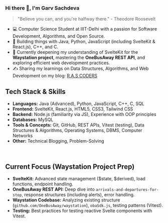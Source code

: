 ### Hi there 👋, I'm Garv Sachdeva

> "Believe you can, and you're halfway there." - Theodore Roosevelt

* 💻 Computer Science Student at IIIT-Delhi with a passion for Software Development, Algorithms, and Open Source.
* 🚀 Building things with Java, Python, JavaScript (including SvelteKit & React.js), C++, and C.
* 🌱 Currently deepening my understanding of SvelteKit for the **Waystation project**, mastering the **OneBusAway REST API**, and exploring efficient web development practices.
* ✍️ Sharing my learnings on Data Structures, Algorithms, and Web Development on my blog: [R.A.S CODERS](YOUR_BLOG_LINK_HERE)  <br/>


## Tech Stack & Skills

* **Languages:** Java (Advanced), Python, JavaScript, C++, C, SQL
* **Frontend:** SvelteKit, React.js, HTML5, CSS3, Tailwind CSS
* **Backend:** Node.js (familiarity via JS), Experience with OOP principles
* **Databases:** MySQL
* **Tools & Concepts:** Git, GitHub, REST APIs, Vitest (testing), Data Structures & Algorithms, Operating Systems, DBMS, Computer Networks
* **Other:** Technical Blogging, Problem-Solving

<br/>

## Current Focus (Waystation Project Prep)

* **SvelteKit:** Advanced state management ($state, $derived), load functions, endpoint handling.
* **OneBusAway REST API:** Deep dive into `arrivals-and-departures-for-stop`, response structures (including alerts), error handling.
* **Waystation Codebase:** Analyzing existing structure (`github.com/OneBusAway/waystation`), `obaSdk.js`, testing patterns (Vitest).
* **Testing:** Best practices for testing reactive Svelte components with Vitest.

<br/>
